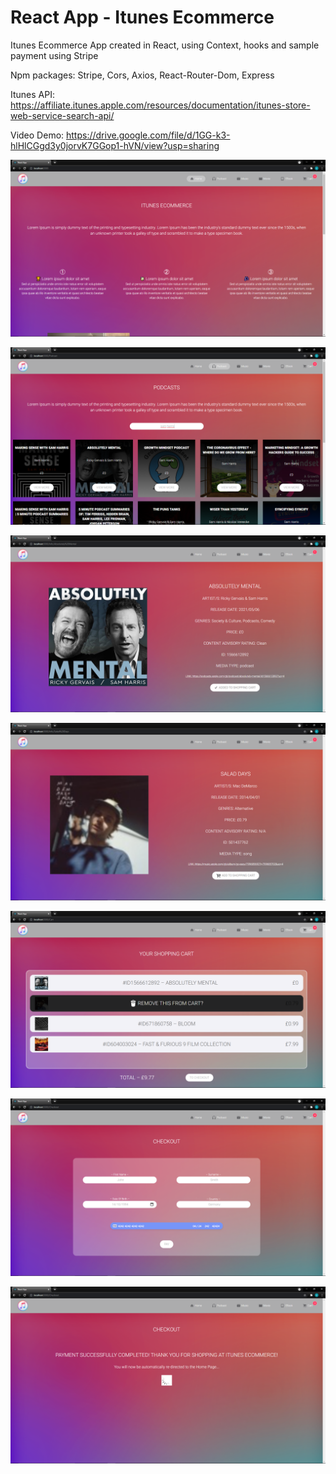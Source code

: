 # React App - Itunes Ecommerce

Itunes Ecommerce App created in React, using Context, hooks and sample payment using Stripe <br/>

Npm packages: Stripe, Cors, Axios, React-Router-Dom, Express <br/>

Itunes API: https://affiliate.itunes.apple.com/resources/documentation/itunes-store-web-service-search-api/ <br/>

Video Demo: https://drive.google.com/file/d/1GG-k3-hlHlCGgd3y0jorvK7GGop1-hVN/view?usp=sharing <br/>

![Alt text](./src/Res/home.png?raw=true "Home")

![Alt text](./src/Res/ex1.png?raw=true "example page 1")

![Alt text](./src/Res/ex2.png?raw=true "example page 2")

![Alt text](./src/Res/ex3.png?raw=true "example page 3")

![Alt text](./src/Res/cart.png?raw=true "Cart")

![Alt text](./src/Res/checkout.png?raw=true "Checkout")

![Alt text](./src/Res/checkoutComplete.png?raw=true "Checkout Complete")
